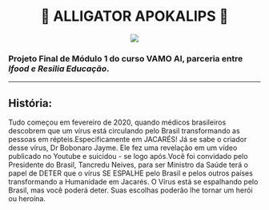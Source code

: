 

<div align="center">

#  :crocodile: ALLIGATOR APOKALIPS :crocodile:

</div>


<div align="center">

![](capa.jpg)

</div>

### Projeto Final de Módulo 1 do curso VAMO AI, parceria entre *Ifood e Resilia Educação*.
---


## História:
Tudo começou em fevereiro de 2020, quando médicos brasileiros descobrem que um vírus está circulando pelo Brasil transformando as pessoas em répteis.Especificamente em JACARÉS! Já se sabe o criador desse vírus, Dr Bobonaro Jayme. Ele fez uma revelação em um vídeo publicado no Youtube e suicidou - se logo após.Você foi convidado pelo Presidente do Brasil, Tancredu Neives, para ser Ministro da Saúde terá o papel de DETER que o vírus SE ESPALHE pelo Brasil e pelos outros países transformando a Humanidade em Jacarés.
O Vírus está se espalhando pelo Brasil, mas você poderá deter. Suas escolhas poderão lhe tornar um herói ou heroína.







